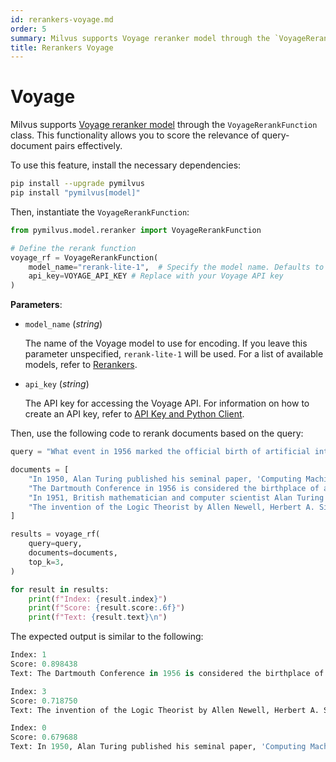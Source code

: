 ```yaml
---
id: rerankers-voyage.md
order: 5
summary: Milvus supports Voyage reranker model through the `VoyageRerankFunction` class. This functionality allows you to score the relevance of query-document pairs effectively.
title: Rerankers Voyage
---
```


# Voyage

Milvus supports [Voyage reranker model](https://github.com/FlagOpen/FlagEmbedding/tree/master/FlagEmbedding/reranker) through the `VoyageRerankFunction` class. This functionality allows you to score the relevance of query-document pairs effectively.

To use this feature, install the necessary dependencies:

```bash
pip install --upgrade pymilvus
pip install "pymilvus[model]"
```

Then, instantiate the `VoyageRerankFunction`:

```python
from pymilvus.model.reranker import VoyageRerankFunction

# Define the rerank function
voyage_rf = VoyageRerankFunction(
    model_name="rerank-lite-1",  # Specify the model name. Defaults to `rerank-lite-1`.
    api_key=VOYAGE_API_KEY # Replace with your Voyage API key
)
```

**Parameters**:

- `model_name` (*string*)

    The name of the Voyage model to use for encoding. If you leave this parameter unspecified, `rerank-lite-1` will be used. For a list of available models, refer to [Rerankers](https://docs.voyageai.com/docs/reranker).

- `api_key` (*string*)

    The API key for accessing the Voyage API. For information on how to create an API key, refer to [API Key and Python Client](https://docs.voyageai.com/docs/api-key-and-installation).

Then, use the following code to rerank documents based on the query:

```python
query = "What event in 1956 marked the official birth of artificial intelligence as a discipline?"

documents = [
    "In 1950, Alan Turing published his seminal paper, 'Computing Machinery and Intelligence,' proposing the Turing Test as a criterion of intelligence, a foundational concept in the philosophy and development of artificial intelligence.",
    "The Dartmouth Conference in 1956 is considered the birthplace of artificial intelligence as a field; here, John McCarthy and others coined the term 'artificial intelligence' and laid out its basic goals.",
    "In 1951, British mathematician and computer scientist Alan Turing also developed the first program designed to play chess, demonstrating an early example of AI in game strategy.",
    "The invention of the Logic Theorist by Allen Newell, Herbert A. Simon, and Cliff Shaw in 1955 marked the creation of the first true AI program, which was capable of solving logic problems, akin to proving mathematical theorems."
]

results = voyage_rf(
    query=query,
    documents=documents,
    top_k=3,
)

for result in results:
    print(f"Index: {result.index}")
    print(f"Score: {result.score:.6f}")
    print(f"Text: {result.text}\n")
```

The expected output is similar to the following:

```python
Index: 1
Score: 0.898438
Text: The Dartmouth Conference in 1956 is considered the birthplace of artificial intelligence as a field; here, John McCarthy and others coined the term 'artificial intelligence' and laid out its basic goals.

Index: 3
Score: 0.718750
Text: The invention of the Logic Theorist by Allen Newell, Herbert A. Simon, and Cliff Shaw in 1955 marked the creation of the first true AI program, which was capable of solving logic problems, akin to proving mathematical theorems.

Index: 0
Score: 0.679688
Text: In 1950, Alan Turing published his seminal paper, 'Computing Machinery and Intelligence,' proposing the Turing Test as a criterion of intelligence, a foundational concept in the philosophy and development of artificial intelligence.
```
